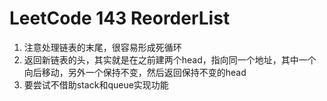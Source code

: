 # LeetCode 143 ReorderList
1. 注意处理链表的末尾，很容易形成死循环
2. 返回新链表的头，其实就是在之前建两个head，指向同一个地址，其中一个向后移动，另外一个保持不变，然后返回保持不变的head
3. 要尝试不借助stack和queue实现功能
